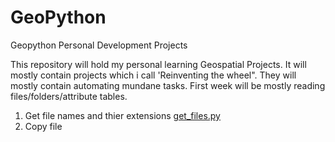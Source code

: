 # GeoPython
Geopython Personal Development Projects

This repository will hold my personal learning Geospatial Projects.
It will mostly contain projects which i call 'Reinventing the wheel". They will mostly contain automating mundane tasks.
First week will be mostly reading files/folders/attribute tables. 

1. Get file names and thier extensions [get_files.py](https://github.com/shakasom/GeoPython/edit/master/Folder_Basics/copy_files.py)
2. Copy file
